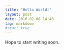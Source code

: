 ```yaml
---
title: "Hello World!"
layout: post
date: 2016-02-08 14:40
tag: markdown
#star: true
---
```


Hope to start writing soon.
